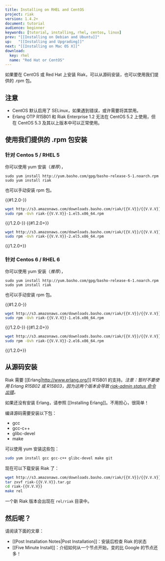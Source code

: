 ```yaml
---
title: Installing on RHEL and CentOS
project: riak
version: 1.4.2+
document: tutorial
audience: beginner
keywords: [tutorial, installing, rhel, centos, linux]
prev: "[[Installing on Debian and Ubuntu]]"
up:   "[[Installing and Upgrading]]"
next: "[[Installing on Mac OS X]]"
download:
  key: rhel
  name: "Red Hat or CentOS"
---
```


如果要在 CentOS 或 Red Hat 上安装 Riak，可以从源码安装，也可以使用我们提供的 .rpm 包。

## 注意

* CentOS 默认启用了 SELinux，如果遇到错误，或许需要将其禁用。
* Erlang OTP R15B01 和 Riak Enterprise 1.2 无法在 CentOS 5.2 上使用，但在 CentOS 5.3 及其以上版本中可以正常使用。

## 使用我们提供的 .rpm 包安装

### 针对 Centos 5 / RHEL 5

你可以使用 yum 安装（*推荐*），

```
sudo yum install http://yum.basho.com/gpg/basho-release-5-1.noarch.rpm
sudo yum install riak
```

也可以手动安装 rpm 包。

{{#1.2.0-}}

```bash
wget http://s3.amazonaws.com/downloads.basho.com/riak/{{V.V}}/{{V.V.V}}/riak-{{V.V.V}}-1.el5.x86_64.rpm
sudo rpm -Uvh riak-{{V.V.V}}-1.el5.x86_64.rpm
```

{{/1.2.0-}}
{{#1.2.0+}}

```bash
wget http://s3.amazonaws.com/downloads.basho.com/riak/{{V.V}}/{{V.V.V}}/rhel/5/riak-{{V.V.V}}-2.el5.x86_64.rpm
sudo rpm -Uvh riak-{{V.V.V}}-2.el5.x86_64.rpm
```

{{/1.2.0+}}

### 针对 Centos 6 / RHEL 6

你可以使用 yum 安装（*推荐*），

```
sudo yum install http://yum.basho.com/gpg/basho-release-6-1.noarch.rpm
sudo yum install riak
```

也可以手动安装 rpm 包。

{{#1.2.0-}}

```bash
wget http://s3.amazonaws.com/downloads.basho.com/riak/{{V.V}}/{{V.V.V}}/riak-{{V.V.V}}-1.el6.x86_64.rpm
sudo rpm -Uvh riak-{{V.V.V}}-1.el6.x86_64.rpm
```

{{/1.2.0-}}
{{#1.2.0+}}

```bash
wget http://s3.amazonaws.com/downloads.basho.com/riak/{{V.V}}/{{V.V.V}}/rhel/6/riak-{{V.V.V}}-2.el6.x86_64.rpm
sudo rpm -Uvh riak-{{V.V.V}}-2.el6.x86_64.rpm
```

{{/1.2.0+}}


## 从源码安装

Riak 需要 [[Erlang|http://www.erlang.org/]] R15B01 的支持。*注意：暂时不要使用 Erlang R15B02 或 R15B03，因为这两个版本会导致 [riak-admin status 命令出错](https://github.com/basho/riak/issues/227)。*

如果还没有安装 Erlang，请参照 [[Installing Erlang]]。不用担心，很简单！

编译源码需要安装以下包：

* gcc
* gcc-c++
* glibc-devel
* make

可以使用 yum 安装这些包：

```bash
sudo yum install gcc gcc-c++ glibc-devel make git
```

现在可以下载安装 Riak 了：

```bash
wget http://s3.amazonaws.com/downloads.basho.com/riak/{{V.V}}/{{V.V.V}}/riak-{{V.V.V}}.tar.gz
tar zxvf riak-{{V.V.V}}.tar.gz
cd riak-{{V.V.V}}
make rel
```

一个新 Riak 版本会出现在 `rel/riak` 目录中。

## 然后呢？

请阅读下面的文章：

-   [[Post Installation Notes|Post Installation]]：安装后检查 Riak 的状态
-   [[Five Minute Install]]：介绍如何从一个节点开始，变的比 Google 的节点还多！
